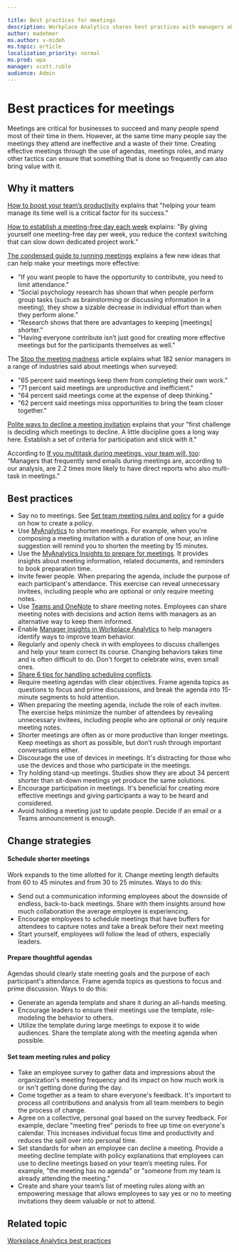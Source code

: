 ```yaml
---

title: Best practices for meetings
description: Workplace Analytics shares best practices with managers about planning and running meetings
author: madehmer
ms.author: v-mideh
ms.topic: article
localization_priority: normal 
ms.prod: wpa
manager: scott.ruble
audience: Admin
---
```


# Best practices for meetings

Meetings are critical for businesses to succeed and many people spend most of their time in them. However, at the same time many people say the meetings they attend are ineffective and a waste of their time. Creating effective meetings through the use of agendas, meetings roles, and many other tactics can ensure that something that is done so frequently can also bring value with it.

## Why it matters

[How to boost your team’s productivity](https://insights.office.com/productivity/how-to-boost-your-teams-productivity/) explains that "helping your team manage its time well is a critical factor for its success."

[How to establish a meeting-free day each week](https://insights.office.com/time-management/how-to-establish-a-meeting-free-day-each-week/) explains: "By giving yourself one meeting-free day per week, you reduce the context switching that can slow down dedicated project work."

[The condensed guide to running meetings](https://insights.office.com/collaboration/how-to-run-effective-meetings-and-stop-wasting-time/) explains a few new ideas that can help make your meetings more effective:

* "If you want people to have the opportunity to contribute, you need to limit attendance."
* "Social psychology research has shown that when people perform group tasks (such as brainstorming or discussing information in a meeting), they show a sizable decrease in individual effort than when they perform alone.”
* "Research shows that there are advantages to keeping [meetings] shorter."
* "Having everyone contribute isn’t just good for creating more effective meetings but for the participants themselves as well."

The [Stop the meeting madness](https://insights.office.com/collaboration/out-of-control-meetings-waste-time-undermine-work/) article explains what 182 senior managers in a range of industries said about meetings when surveyed:

* "65 percent said meetings keep them from completing their own work."  
* "71 percent said meetings are unproductive and inefficient."
* "64 percent said meetings come at the expense of deep thinking."
* "62 percent said meetings miss opportunities to bring the team closer together."

[Polite ways to decline a meeting invitation](https://insights.office.com/time-management/polite-ways-to-decline-a-meeting-invitation/) explains that your "first challenge is deciding which meetings to decline. A little discipline goes a long way here. Establish a set of criteria for participation and stick with it."

According to [If you multitask during meetings, your team will, too](https://insights.office.com/productivity/multitask-meetings-team-will/): “Managers that frequently send emails during meetings are, according to our analysis, are 2.2 times more likely to have direct reports who also multi-task in meetings.”

## Best practices

* Say no to meetings. See [Set team meeting rules and policy](#set-team-meeting-rules-and-policy) for a guide on how to create a policy.
* Use [MyAnalytics](../myanalytics/use/mya-notifications.md#shorten-a-meeting) to shorten meetings. For example, when you're composing a meeting invitation with a duration of one hour, an inline suggestion will remind you to shorten the meeting by 15 minutes.
* Use the [MyAnalytics Insights to prepare for meetings](../myanalytics/use/use-the-insights.md#prepare-for-your-meetings). It provides insights about meeting information, related documents, and reminders to book preparation time.
* Invite fewer people. When preparing the agenda, include the purpose of each participant's attendance. This exercise can reveal unnecessary invitees, including people who are optional or only require meeting notes.
* Use [Teams and OneNote](https://support.microsoft.com/office/add-a-onenote-notebook-to-teams-0ec78cc3-ba3b-4279-a88e-aa40af9865c2) to share meeting notes. Employees can share meeting notes with decisions and action items with managers as an alternative way to keep them informed.
* Enable [Manager insights in Workplace Analytics](../manager-insights/introduction.md) to help managers identify ways to improve team behavior.
* Regularly and openly check in with employees to discuss challenges and help your team correct its course. Changing behaviors takes time and is often difficult to do. Don't forget to celebrate wins, even small ones.
* [Share 6 tips for handling scheduling conflicts](https://www.microsoft.com/microsoft-365/business-insights-ideas/resources/6-tips-handling-scheduling-conflicts).
* Require meeting agendas with clear objectives. Frame agenda topics as questions to focus and prime discussions, and break the agenda into 15-minute segments to hold attention.
* When preparing the meeting agenda, include the role of each invitee. The exercise helps minimize the number of attendees by revealing unnecessary invitees, including people who are optional or only require meeting notes.
* Shorter meetings are often as or more productive than longer meetings. Keep meetings as short as possible, but don’t rush through important conversations either.
* Discourage the use of devices in meetings. It's distracting for those who use the devices and those who participate in the meetings.
* Try holding stand-up meetings. Studies show they are about 34 percent shorter than sit-down meetings yet produce the same solutions.
* Encourage participation in meetings. It's beneficial for creating more effective meetings and giving participants a way to be heard and considered.
* Avoid holding a meeting just to update people. Decide if an email or a Teams announcement is enough.

## Change strategies

#### Schedule shorter meetings

Work expands to the time allotted for it. Change meeting length defaults from 60 to 45 minutes and from 30 to 25 minutes. Ways to do this:

* Send out a communication informing employees about the downside of endless, back-to-back meetings. Share with them insights around how much collaboration the average employee is experiencing.
* Encourage employees to schedule meetings that have buffers for attendees to capture notes and take a break before their next meeting
* Start yourself, employees will follow the lead of others, especially leaders.

#### Prepare thoughtful agendas

Agendas should clearly state meeting goals and the purpose of each participant's attendance. Frame agenda topics as questions to focus and prime discussion. Ways to do this:

* Generate an agenda template and share it during an all-hands meeting.
* Encourage leaders to ensure their meetings use the template, role-modeling the behavior to others.
* Utilize the template during large meetings to expose it to wide audiences. Share the template along with the meeting agenda when possible.

#### Set team meeting rules and policy

* Take an employee survey to gather data and impressions about the organization's meeting frequency and its impact on how much work is or isn't getting done during the day.
* Come together as a team to share everyone's feedback. It's important to process all contributions and analysis from all team members to begin the process of change.
* Agree on a collective, personal goal based on the survey feedback. For example, declare "meeting free" periods to free up time on everyone's calendar. This increases individual focus time and productivity and reduces the spill over into personal time.
* Set standards for when an employee can decline a meeting. Provide a meeting decline template with policy explanations that employees can use to decline meetings based on your team’s meeting rules. For example, "the meeting has no agenda" or "someone from my team is already attending the meeting."
* Create and share your team’s list of meeting rules along with an empowering message that allows employees to say yes or no to meeting invitations they deem valuable or not to attend.

## Related topic

[Workplace Analytics best practices](gm-best-practices.md)